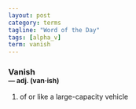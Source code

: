 ```yaml
---
layout: post
category: terms
tagline: "Word of the Day"
tags: [alpha_v]
term: vanish
---
```


<h3>Vanish<br/> <small>&mdash; adj. (van<span>&middot;</span>ish)</small></h3>
<p><ol>
<li>of or like a large-capacity vehicle</li>
</ol></p>
